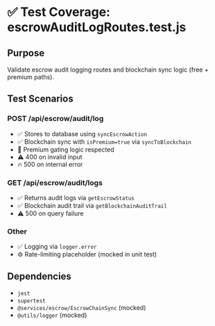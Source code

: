 # ✅ Test Coverage: escrowAuditLogRoutes.test.js

## Purpose
Validate escrow audit logging routes and blockchain sync logic (free + premium paths).

## Test Scenarios

### POST /api/escrow/audit/log
- ✅ Stores to database using `syncEscrowAction`
- ✅ Blockchain sync with `isPremium=true` via `syncToBlockchain`
- 🔐 Premium gating logic respected
- ⚠️ 400 on invalid input
- 🔥 500 on internal error

### GET /api/escrow/audit/logs
- ✅ Returns audit logs via `getEscrowStatus`
- ✅ Blockchain audit trail via `getBlockchainAuditTrail`
- ⚠️ 500 on query failure

### Other
- ✅ Logging via `logger.error`
- ⚙️ Rate-limiting placeholder (mocked in unit test)

## Dependencies
- `jest`
- `supertest`
- `@services/escrow/EscrowChainSync` (mocked)
- `@utils/logger` (mocked)
